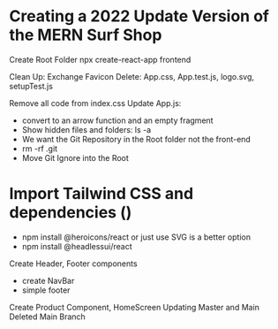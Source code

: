 # Creating a 2022 Update Version of the MERN Surf Shop

Create Root Folder
npx create-react-app frontend

Clean Up:
Exchange Favicon
Delete:
App.css, App.test.js, logo.svg, setupTest.js

Remove all code from index.css
Update App.js:
- convert to an arrow function and an empty fragment
- Show hidden files and folders: ls -a
- We want the Git Repository in the Root folder not the front-end
- rm -rf .git
- Move Git Ignore into the Root

# Import Tailwind CSS and dependencies ()
- npm install @heroicons/react or just use SVG is a better option
- npm install @headlessui/react

Create Header, Footer components
- create NavBar
- simple footer

Create Product Component, HomeScreen
Updating Master and Main
Deleted Main Branch